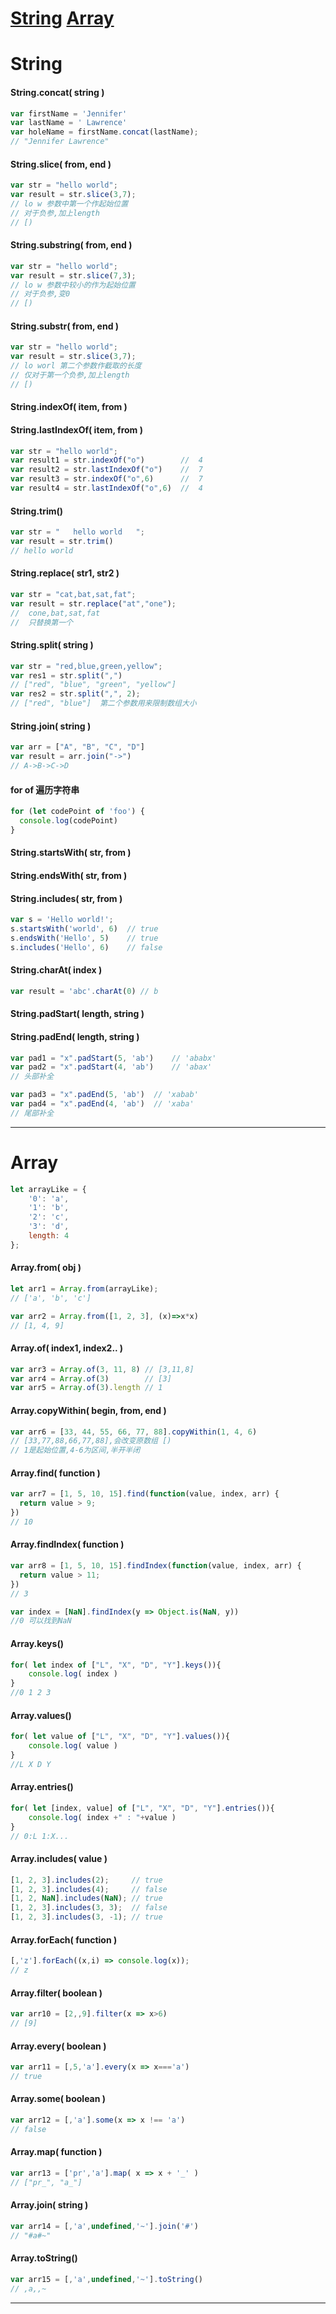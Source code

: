

# [String](#string) [Array](#array)


# String

#### String.concat( string )
```javascript
var firstName = 'Jennifer'
var lastName = ' Lawrence'
var holeName = firstName.concat(lastName);
// "Jennifer Lawrence"
```

#### String.slice( from, end )
```javascript
var str = "hello world";
var result = str.slice(3,7);			
// lo w 参数中第一个作起始位置
// 对于负参,加上length
// [)
```

#### String.substring( from, end )
```javascript
var str = "hello world";
var result = str.slice(7,3);			
// lo w 参数中较小的作为起始位置
// 对于负参,变0
// [)
```

#### String.substr( from, end )
```javascript
var str = "hello world";
var result = str.slice(3,7);			
// lo worl 第二个参数作截取的长度  
// 仅对于第一个负参,加上length
// [)
```

#### String.indexOf( item, from )    
#### String.lastIndexOf( item, from )
```javascript
var str = "hello world";
var result1 = str.indexOf("o")        //  4
var result2 = str.lastIndexOf("o")    //  7
var result3 = str.indexOf("o",6)      //  7
var result4 = str.lastIndexOf("o",6)  //  4
```

#### String.trim()
```javascript
var str = "   hello world   ";
var result = str.trim()
// hello world
```

#### String.replace( str1, str2 )
```javascript
var str = "cat,bat,sat,fat";
var result = str.replace("at","one");			
//  cone,bat,sat,fat   
//  只替换第一个
```

#### String.split( string )
```javascript
var str = "red,blue,green,yellow";      
var res1 = str.split(",")		
// ["red", "blue", "green", "yellow"]      
var res2 = str.split(",", 2);		
// ["red", "blue"]  第二个参数用来限制数组大小		

```

#### String.join( string )
```javascript
var arr = ["A", "B", "C", "D"]
var result = arr.join("->")		
// A->B->C->D
```

#### for of 遍历字符串
```javascript
for (let codePoint of 'foo') {
  console.log(codePoint)
}
```

#### String.startsWith( str, from )
#### String.endsWith( str, from )
#### String.includes( str, from )
```javascript
var s = 'Hello world!';
s.startsWith('world', 6)  // true
s.endsWith('Hello', 5)    // true
s.includes('Hello', 6)    // false
```

#### String.charAt( index )
```javascript
var result = 'abc'.charAt(0) // b
```

#### String.padStart( length, string )
#### String.padEnd( length, string )
```javascript
var pad1 = "x".padStart(5, 'ab') 	// 'ababx'
var pad2 = "x".padStart(4, 'ab') 	// 'abax'
// 头部补全

var pad3 = "x".padEnd(5, 'ab') 	// 'xabab'
var pad4 = "x".padEnd(4, 'ab') 	// 'xaba'
// 尾部补全
```

---------------------------------------------------------------------

# Array

```javascript
let arrayLike = {
    '0': 'a',
    '1': 'b',
    '2': 'c',
    '3': 'd',
    length: 4  
};
```

#### Array.from( obj )
```javascript
let arr1 = Array.from(arrayLike);
// ['a', 'b', 'c']

var arr2 = Array.from([1, 2, 3], (x)=>x*x)
// [1, 4, 9]
```

#### Array.of( index1, index2.. )
```javascript
var arr3 = Array.of(3, 11, 8) // [3,11,8]
var arr4 = Array.of(3)        // [3]
var arr5 = Array.of(3).length // 1
```

#### Array.copyWithin( begin, from, end )
```javascript
var arr6 = [33, 44, 55, 66, 77, 88].copyWithin(1, 4, 6)
// [33,77,88,66,77,88],会改变原数组 [)
// 1是起始位置,4-6为区间,半开半闭
```

#### Array.find( function )
```javascript
var arr7 = [1, 5, 10, 15].find(function(value, index, arr) {
  return value > 9;
})
// 10
```

#### Array.findIndex( function )
```javascript
var arr8 = [1, 5, 10, 15].findIndex(function(value, index, arr) {
  return value > 11;
})
// 3

var index = [NaN].findIndex(y => Object.is(NaN, y))
//0 可以找到NaN
```

#### Array.keys()
```javascript
for( let index of ["L", "X", "D", "Y"].keys()){
	console.log( index )
}
//0 1 2 3
```

#### Array.values()
```javascript
for( let value of ["L", "X", "D", "Y"].values()){
	console.log( value )
}
//L X D Y
```

#### Array.entries()
```javascript
for( let [index, value] of ["L", "X", "D", "Y"].entries()){
	console.log( index +" : "+value )
}
// 0:L 1:X...
```

#### Array.includes( value )
```javascript
[1, 2, 3].includes(2);     // true
[1, 2, 3].includes(4);     // false
[1, 2, NaN].includes(NaN); // true
[1, 2, 3].includes(3, 3);  // false
[1, 2, 3].includes(3, -1); // true
```

#### Array.forEach( function )
```javascript
[,'z'].forEach((x,i) => console.log(x));
// z
```

#### Array.filter( boolean )
```javascript
var arr10 = [2,,9].filter(x => x>6)
// [9]
```

#### Array.every( boolean )
```javascript
var arr11 = [,5,'a'].every(x => x==='a')
// true
```

#### Array.some( boolean )
```javascript
var arr12 = [,'a'].some(x => x !== 'a')
// false
```

#### Array.map( function )
```javascript
var arr13 = ['pr','a'].map( x => x + '_' )
// ["pr_", "a_"]
```

#### Array.join( string )
```javascript
var arr14 = [,'a',undefined,'~'].join('#')
// "#a#~"
```

#### Array.toString()
```javascript
var arr15 = [,'a',undefined,'~'].toString()
// ,a,,~
```
---
